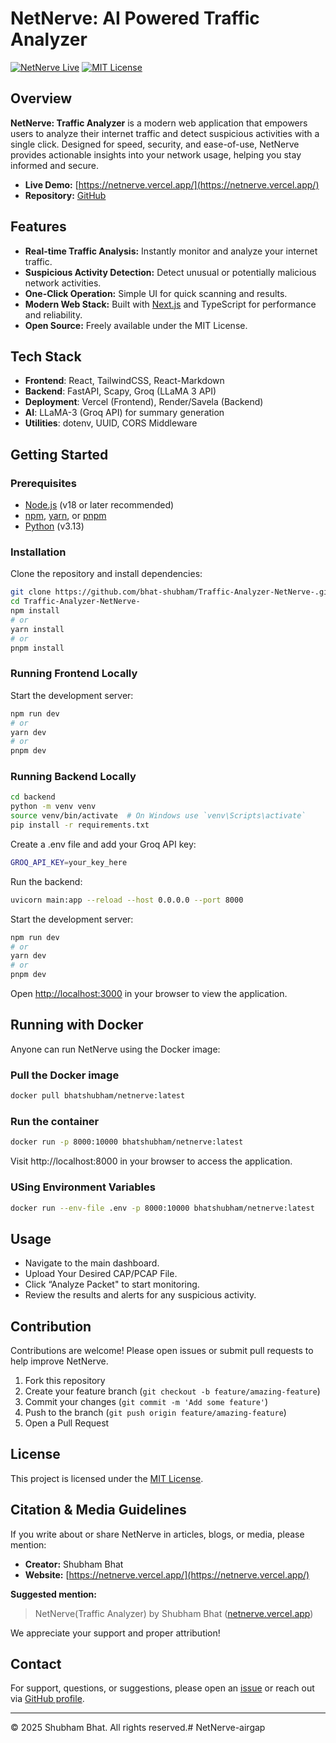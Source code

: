 # NetNerve: AI Powered Traffic Analyzer

[![NetNerve Live](https://img.shields.io/badge/Live-Demo-brightgreen?style=flat-square&logo=vercel)](https://netnerve.vercel.app/)
[![MIT License](https://img.shields.io/badge/license-MIT-blue.svg)](LICENSE)

## Overview

**NetNerve: Traffic Analyzer** is a modern web application that empowers users to analyze their internet traffic and detect suspicious activities with a single click. Designed for speed, security, and ease-of-use, NetNerve provides actionable insights into your network usage, helping you stay informed and secure.

- **Live Demo:** [https://netnerve.vercel.app/](https://netnerve.vercel.app/)
- **Repository:** [GitHub](https://github.com/bhat-shubham/Traffic-Analyzer-NetNerve-)

## Features

- **Real-time Traffic Analysis:** Instantly monitor and analyze your internet traffic.
- **Suspicious Activity Detection:** Detect unusual or potentially malicious network activities.
- **One-Click Operation:** Simple UI for quick scanning and results.
- **Modern Web Stack:** Built with [Next.js](https://nextjs.org/) and TypeScript for performance and reliability.
- **Open Source:** Freely available under the MIT License.

## Tech Stack 

- **Frontend**: React, TailwindCSS, React-Markdown
- **Backend**: FastAPI, Scapy, Groq (LLaMA 3 API)
- **Deployment**: Vercel (Frontend), Render/Savela (Backend)
- **AI**: LLaMA-3 (Groq API) for summary generation
- **Utilities**: dotenv, UUID, CORS Middleware

## Getting Started

### Prerequisites

- [Node.js](https://nodejs.org/) (v18 or later recommended)
- [npm](https://www.npmjs.com/), [yarn](https://yarnpkg.com/), or [pnpm](https://pnpm.io/)
- [Python](https://www.python.org/) (v3.13)


### Installation

Clone the repository and install dependencies:

```bash
git clone https://github.com/bhat-shubham/Traffic-Analyzer-NetNerve-.git
cd Traffic-Analyzer-NetNerve-
npm install
# or
yarn install
# or
pnpm install
```

### Running Frontend Locally

Start the development server:

```bash
npm run dev
# or
yarn dev
# or
pnpm dev
```

### Running Backend Locally

```bash
cd backend
python -m venv venv
source venv/bin/activate  # On Windows use `venv\Scripts\activate`
pip install -r requirements.txt
```

Create a .env file and add your Groq API key:
```bash
GROQ_API_KEY=your_key_here
```

Run the backend:
```bash
uvicorn main:app --reload --host 0.0.0.0 --port 8000
```

Start the development server:

```bash
npm run dev
# or
yarn dev
# or
pnpm dev
```


Open [http://localhost:3000](http://localhost:3000) in your browser to view the application.

## Running with Docker

Anyone can run NetNerve using the Docker image:

### Pull the Docker image

```bash
docker pull bhatshubham/netnerve:latest
```
### Run the container
```bash
docker run -p 8000:10000 bhatshubham/netnerve:latest
```
Visit http://localhost:8000 in your browser to access the application.
### USing Environment Variables
```bash
docker run --env-file .env -p 8000:10000 bhatshubham/netnerve:latest
```

## Usage

- Navigate to the main dashboard.
- Upload Your Desired CAP/PCAP File.
- Click “Analyze Packet" to start monitoring.
- Review the results and alerts for any suspicious activity.

## Contribution
Contributions are welcome! Please open issues or submit pull requests to help improve NetNerve.

1. Fork this repository
2. Create your feature branch (`git checkout -b feature/amazing-feature`)
3. Commit your changes (`git commit -m 'Add some feature'`)
4. Push to the branch (`git push origin feature/amazing-feature`)
5. Open a Pull Request

## License

This project is licensed under the [MIT License](LICENSE).

## Citation & Media Guidelines

If you write about or share NetNerve in articles, blogs, or media, please mention:

- **Creator:** Shubham Bhat
- **Website:** [https://netnerve.vercel.app/](https://netnerve.vercel.app/)

**Suggested mention:**  
> NetNerve(Traffic Analyzer) by Shubham Bhat ([netnerve.vercel.app](https://netnerve.vercel.app/))

We appreciate your support and proper attribution!

## Contact

For support, questions, or suggestions, please open an [issue](https://github.com/bhat-shubham/Traffic-Analyzer-NetNerve-/issues) or reach out via [GitHub profile](https://github.com/bhat-shubham).

---

© 2025 Shubham Bhat. All rights reserved.#   N e t N e r v e - a i r g a p  
 